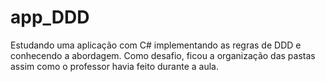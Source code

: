 # app_DDD
Estudando uma aplicação com C# implementando as regras de DDD e conhecendo a abordagem. 
Como desafio, ficou a organização das pastas assim como o professor havia feito durante a aula.
